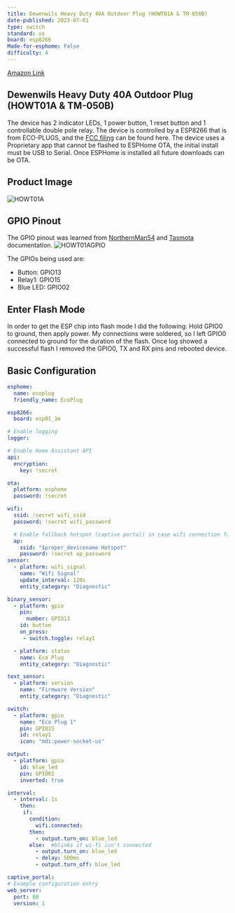```yaml
---
title: Dewenwils Heavy Duty 40A Outdoor Plug (HOWT01A & TM-050B)
date-published: 2023-07-01
type: switch
standard: us
board: esp8266
Made-for-esphome: False
difficulty: 4
---
```

[Amazon Link](https://amzn.to/436Dyc6)

## Dewenwils Heavy Duty 40A Outdoor Plug (HOWT01A & TM-050B)

The device has 2 indicator LEDs, 1 power button, 1 reset button and 1 controllable  double pole relay.
The device is controlled by a ESP8266 that is from ECO-PLUGS, and the
[FCC filing](https://fcc.report/FCC-ID/PAGECO-PLUGS) can be found here.
The device uses a Proprietary app that cannot be flashed to ESPHome OTA, the initial install must be USB to Serial. Once
ESPHome is installed all future downloads can be OTA.

## Product Image

![HOWT01A](https://github.com/ryansmigley/esphome-devices/assets/104950813/4a7bd27b-d218-4875-a22f-0dc72123332b)

## GPIO Pinout

The GPIO pinout was learned from [NorthernMan54](https://gist.github.com/NorthernMan54/ef912a07482b9ab83fa80b91b5b763e8)
and [Tasmota](https://templates.blakadder.com/dewenwils_HOWT01A.html) documentation.
![HOWT01AGPIO](https://github.com/ryansmigley/esphome-devices/assets/104950813/cbc4297f-3980-41e7-ad7e-895ee2d140a1)

The GPIOs being used are:

* Button: GPIO13
* Relay1: GPIO15
* Blue LED: GPIO02

## Enter Flash Mode

In order to get the ESP chip into flash mode I did the following:
Hold GPIO0 to ground, then apply power. My connections were soldered, so I left GPIO0 connected to ground for the
duration of the flash.
Once log showed a successful flash I removed the GPIO0, TX and RX pins and rebooted device.
  
## Basic Configuration

```yaml
esphome:
  name: ecoplug
  friendly_name: EcoPlug

esp8266:
  board: esp01_1m

# Enable logging
logger:

# Enable Home Assistant API
api:
  encryption:
    key: !secret

ota:
  platform: esphome
  password: !secret

wifi:
  ssid: !secret wifi_ssid
  password: !secret wifi_password

  # Enable fallback hotspot (captive portal) in case wifi connection fails
  ap:
    ssid: "$proper_devicename Hotspot"
    password: !secret ap_password
sensor:
  - platform: wifi_signal
    name: "Wifi Signal"
    update_interval: 120s
    entity_category: "Diagnostic"

binary_sensor:
  - platform: gpio
    pin:
      number: GPIO13
    id: button
    on_press:
     - switch.toggle: relay1

  - platform: status
    name: Eco Plug
    entity_category: "Diagnostic"

text_sensor:
  - platform: version
    name: "Firmware Version"
    entity_category: "Diagnostic"

switch:
  - platform: gpio
    name: "Eco Plug 1"
    pin: GPIO15
    id: relay1
    icon: "mdi:power-socket-us"

output:
  - platform: gpio
    id: blue_led
    pin: GPIO02
    inverted: true

interval:
  - interval: 1s
    then:
     if:
       condition:
         wifi.connected:
       then:
         - output.turn_on: blue_led
       else:  #blinks if wi-fi isn't connected
         - output.turn_on: blue_led
         - delay: 500ms
         - output.turn_off: blue_led

captive_portal:
# Example configuration entry
web_server:
  port: 80
  version: 1
```
